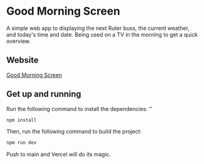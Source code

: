 # Good Morning Screen

A simple web app to displaying the next Ruter buss, the current weather, and today's time and date.
Being used on a TV in the morning to get a quick overview.

## Website

[Good Morning Screen](https://good-morning-screen.vercel.app)

## Get up and running

Run the following command to install the dependencies:
''
```bash
npm install
```

Then, run the following command to build the project:

```bash
npm run dev
```

Push to main and Vercel will do its magic.